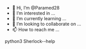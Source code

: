 - 👋 Hi, I’m @Paramed28
- 👀 I’m interested in ...
- 🌱 I’m currently learning ...
- 💞️ I’m looking to collaborate on ...
- 📫 How to reach me ...

<!---
Paramed28/Paramed28 is a ✨ special ✨ repository because its `README.md` (this file) appears on your GitHub profile.
You can click the Preview link to take a look at your changes.
---> python3 Sherlock--help
